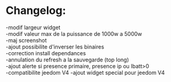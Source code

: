 Changelog:
===

-modif largeur widget  
-modif valeur max de la puissance de 1000w a 5000w  
-maj screenshot  
-ajout possibilite d'inverser les binaires  
-correction install dependances  
-annulation du refresh a la sauvegarde (top long)  
-ajout alerte si presence primaire, presence ip ou Ibatt>0  
-compatibilite jeedom V4
-ajout widget special pour jeedom V4
